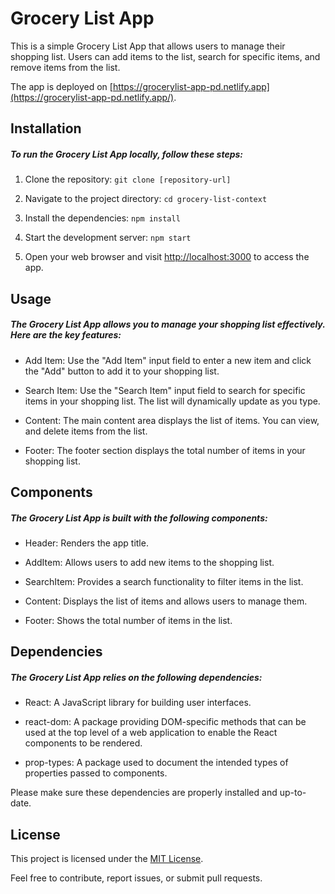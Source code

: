 Grocery List App
================

This is a simple Grocery List App that allows users to manage their shopping list. Users can add items to the list, search for specific items, and remove items from the list.

The app is deployed on [https://grocerylist-app-pd.netlify.app](https://grocerylist-app-pd.netlify.app/).

Installation
------------

##### To run the Grocery List App locally, follow these steps:

1.  Clone the repository: `git clone [repository-url]`

2.  Navigate to the project directory: `cd grocery-list-context`

3.  Install the dependencies: `npm install`

4.  Start the development server: `npm start`

5.  Open your web browser and visit [http://localhost:3000](http://localhost:3000/) to access the app.

Usage
-----

##### The Grocery List App allows you to manage your shopping list effectively. Here are the key features:

-   Add Item: Use the "Add Item" input field to enter a new item and click the "Add" button to add it to your shopping list.

-   Search Item: Use the "Search Item" input field to search for specific items in your shopping list. The list will dynamically update as you type.

-   Content: The main content area displays the list of items. You can view, and delete items from the list.

-   Footer: The footer section displays the total number of items in your shopping list.

Components
----------

##### The Grocery List App is built with the following components:

-   Header: Renders the app title.

-   AddItem: Allows users to add new items to the shopping list.

-   SearchItem: Provides a search functionality to filter items in the list.

-   Content: Displays the list of items and allows users to manage them.

-   Footer: Shows the total number of items in the list.

Dependencies
------------

##### The Grocery List App relies on the following dependencies:

-   React: A JavaScript library for building user interfaces.

-   react-dom: A package providing DOM-specific methods that can be used at the top level of a web application to enable the React components to be rendered.

-   prop-types: A package used to document the intended types of properties passed to components.

 Please make sure these dependencies are properly installed and up-to-date.

License
-------

This project is licensed under the [MIT License](https://chat.openai.com/LICENSE).

Feel free to contribute, report issues, or submit pull requests.